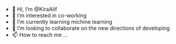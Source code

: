 - 👋 Hi, I’m @KiraAlif
- 👀 I’m interested in co-working
- 🌱 I’m currently learning michine learning
- 💞️ I’m looking to collaborate on the new directions of developing
- 📫 How to reach me ...

<!---
KiraAlif/KiraAlif is a ✨ special ✨ repository because its `README.md` (this file) appears on your GitHub profile.
You can click the Preview link to take a look at your changes.
--->
